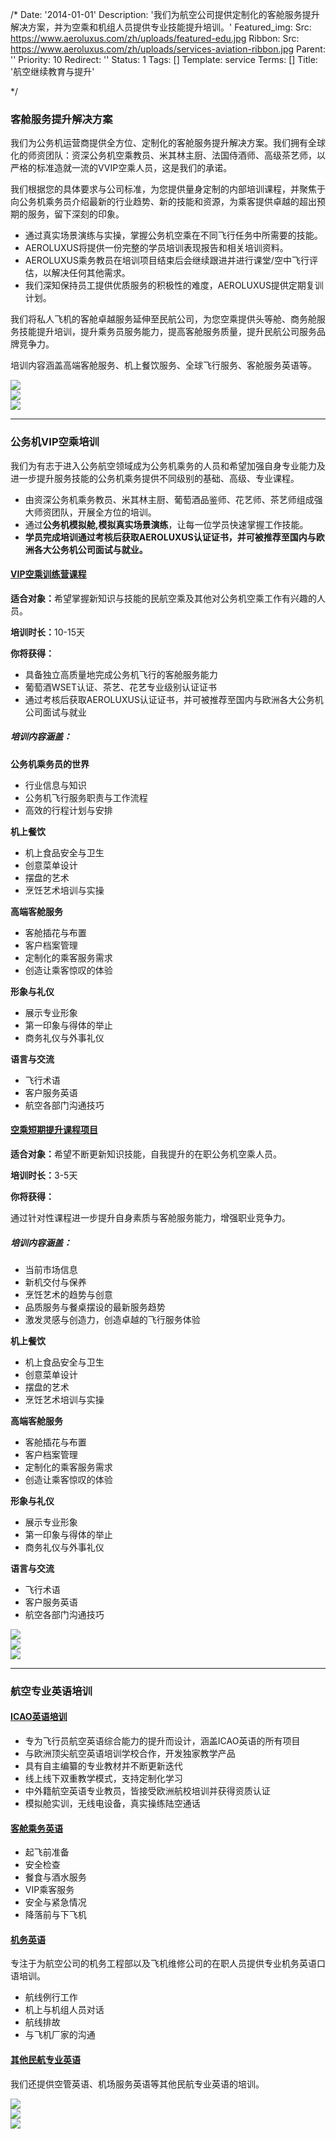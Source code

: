 /*
Date: '2014-01-01'
Description: '我们为航空公司提供定制化的客舱服务提升解决方案，并为空乘和机组人员提供专业技能提升培训。'
Featured_img:
  Src: https://www.aeroluxus.com/zh/uploads/featured-edu.jpg
Ribbon:
  Src: https://www.aeroluxus.com/zh/uploads/services-aviation-ribbon.jpg
Parent: ''
Priority: 10
Redirect: ''
Status: 1
Tags: []
Template: service
Terms: []
Title: '航空继续教育与提升'

*/
<h3>客舱服务提升解决方案</h3>
<p>我们为公务机运营商提供全方位、定制化的客舱服务提升解决方案。我们拥有全球化的师资团队：资深公务机空乘教员、米其林主厨、法国侍酒师、高级茶艺师，以严格的标准造就一流的VVIP空乘人员，这是我们的承诺。</p>
<p>我们根据您的具体要求与公司标准，为您提供量身定制的内部培训课程，并聚焦于向公务机乘务员介绍最新的行业趋势、新的技能和资源，为乘客提供卓越的超出预期的服务，留下深刻的印象。</p>
<ul>
  <li>通过真实场景演练与实操，掌握公务机空乘在不同飞行任务中所需要的技能。</li>
  <li>AEROLUXUS将提供一份完整的学员培训表现报告和相关培训资料。</li>
  <li>AEROLUXUS乘务教员在培训项目结束后会继续跟进并进行课堂/空中飞行评估，以解决任何其他需求。</li>
  <li>我们深知保持员工提供优质服务的积极性的难度，AEROLUXUS提供定期复训计划。</li>
</ul>
<p>我们将私人飞机的客舱卓越服务延伸至民航公司，为您空乘提供头等舱、商务舱服务技能提升培训，提升乘务员服务能力，提高客舱服务质量，提升民航公司服务品牌竞争力。</p>
<p>培训内容涵盖高端客舱服务、机上餐饮服务、全球飞行服务、客舱服务英语等。</p>
<div class="row">
  <div class="col-sm-4 py-2 text-center">
    <a class="gallery" href="[%uploads%]/services-aviation-1.jpg">
      <img src="[%uploads%]/services-aviation-1.jpg">
    </a>
  </div>
  <div class="col-sm-4 py-2 text-center">
    <a class="gallery" href="[%uploads%]/services-aviation-2.jpg">
      <img src="[%uploads%]/services-aviation-2.jpg">
    </a>
  </div>
  <div class="col-sm-4 py-2 text-center">
    <a class="gallery" href="[%uploads%]/services-aviation-3.jpg">
      <img src="[%uploads%]/services-aviation-3.jpg">
    </a>
  </div>
</div>
<hr>
<h3>公务机VIP空乘培训</h3>
<p>我们为有志于进入公务航空领域成为公务机乘务的人员和希望加强自身专业能力及进一步提升服务技能的公务机乘务提供不同级别的基础、高级、专业课程。</p>
<ul>
  <li>由资深公务机乘务教员、米其林主厨、葡萄酒品鉴师、花艺师、茶艺师组成强大师资团队，开展全方位的培训。</li>
  <li>通过<b>公务机模拟舱,模拟真实场景演练</b>，让每一位学员快速掌握工作技能。</li>
  <li><b>学员完成培训通过考核后获取AEROLUXUS认证证书，并可被推荐至国内与欧洲各大公务机公司面试与就业。</b></li>
</ul>
<div class="p-4">
  <h4 class="pb-2">
    <a data-toggle="collapse"
       href="#COLLAPSE-1"
       role="button">
      VIP空乘训练营课程
    </a>
  </h4>
  <div id="COLLAPSE-1"
       class="collapse pb-4">
    <p><b>适合对象：</b>希望掌握新知识与技能的民航空乘及其他对公务机空乘工作有兴趣的人员。</p>
    <p><b>培训时长：</b>10-15天</p>
    <p><b>你将获得：</b></p>
    <ul>
      <li>具备独立高质量地完成公务机飞行的客舱服务能力</li>
      <li>葡萄酒WSET认证、茶艺、花艺专业级别认证证书</li>
      <li>通过考核后获取AEROLUXUS认证证书，并可被推荐至国内与欧洲各大公务机公司面试与就业</li>
    </ul>
    <h5>培训内容涵盖：</h5>
    <div class="row">
      <div class="col-6">
        <p><b>公务机乘务员的世界</b></p>
      </div>
      <div class="col-6">
        <ul>
          <li>行业信息与知识</li>
          <li>公务机飞行服务职责与工作流程</li>
          <li>高效的行程计划与安排</li>
        </ul>
      </div>
    </div>
    <div class="row">
      <div class="col-6">
        <p><b>机上餐饮</b></p>
      </div>
      <div class="col-6">
        <ul>
          <li>机上食品安全与卫生</li>
          <li>创意菜单设计</li>
          <li>摆盘的艺术</li>
          <li>烹饪艺术培训与实操</li>
        </ul>
      </div>
    </div>
    <div class="row">
      <div class="col-6">
        <p><b>高端客舱服务</b></p>
      </div>
      <div class="col-6">
        <ul>
          <li>客舱插花与布置</li>
          <li>客户档案管理</li>
          <li>定制化的乘客服务需求</li>
          <li>创造让乘客惊叹的体验</li>
        </ul>
      </div>
    </div>
    <div class="row">
      <div class="col-6">
        <p><b>形象与礼仪</b></p>
      </div>
      <div class="col-6">
        <ul>
          <li>展示专业形象</li>
          <li>第一印象与得体的举止</li>
          <li>商务礼仪与外事礼仪</li>
        </ul>
      </div>
    </div>
    <div class="row">
      <div class="col-6">
        <p><b>语言与交流</b></p>
      </div>
      <div class="col-6">
        <ul>
          <li>飞行术语</li>
          <li>客户服务英语</li>
          <li>航空各部门沟通技巧</li>
        </ul>
      </div>
    </div>
  </div>
  <h4 class="pb-2">
    <a data-toggle="collapse"
       href="#COLLAPSE-2"
       role="button">
      空乘短期提升课程项目
    </a>
  </h4>
  <div id="COLLAPSE-2"
       class="collapse pb-4">
    <p><b>适合对象：</b>希望不断更新知识技能，自我提升的在职公务机空乘人员。</p>
    <p><b>培训时长：</b>3-5天</p>
    <p><b>你将获得：</b></p>
    <p class="pl-4">通过针对性课程进一步提升自身素质与客舱服务能力，增强职业竞争力。</p>
    <h5>培训内容涵盖：</h5>
    <ul>
      <li>当前市场信息</li>
      <li>新机交付与保养</li>
      <li>烹饪艺术的趋势与创意</li>
      <li>品质服务与餐桌摆设的最新服务趋势</li>
      <li>激发灵感与创造力，创造卓越的飞行服务体验</li>
    </ul>
    <div class="row">
      <div class="col-6">
        <p><b>机上餐饮</b></p>
      </div>
      <div class="col-6">
        <ul>
          <li>机上食品安全与卫生</li>
          <li>创意菜单设计</li>
          <li>摆盘的艺术</li>
          <li>烹饪艺术培训与实操</li>
        </ul>
      </div>
    </div>
    <div class="row">
      <div class="col-6">
        <p><b>高端客舱服务</b></p>
      </div>
      <div class="col-6">
        <ul>
          <li>客舱插花与布置</li>
          <li>客户档案管理</li>
          <li>定制化的乘客服务需求</li>
          <li>创造让乘客惊叹的体验</li>
        </ul>
      </div>
    </div>
    <div class="row">
      <div class="col-6">
        <p><b>形象与礼仪</b></p>
      </div>
      <div class="col-6">
        <ul>
          <li>展示专业形象</li>
          <li>第一印象与得体的举止</li>
          <li>商务礼仪与外事礼仪</li>
        </ul>
      </div>
    </div>
    <div class="row">
      <div class="col-6">
        <p><b>语言与交流</b></p>
      </div>
      <div class="col-6">
        <ul>
          <li>飞行术语</li>
          <li>客户服务英语</li>
          <li>航空各部门沟通技巧</li>
        </ul>
      </div>
    </div>
  </div>
</div>
<div class="row">
  <div class="col-sm-4 py-2 text-center">
    <a class="gallery" href="[%uploads%]/services-aviation-4.jpg">
      <img src="[%uploads%]/services-aviation-4.jpg">
    </a>
  </div>
  <div class="col-sm-4 py-2 text-center">
    <a class="gallery" href="[%uploads%]/services-aviation-5.jpg">
      <img src="[%uploads%]/services-aviation-5.jpg">
    </a>
  </div>
  <div class="col-sm-4 py-2 text-center">
    <a class="gallery" href="[%uploads%]/services-aviation-6.jpg">
      <img src="[%uploads%]/services-aviation-6.jpg">
    </a>
  </div>
</div>
<hr>
<h3>航空专业英语培训</h3>
<div class="p-4">
  <h4 class="pb-2">
    <a data-toggle="collapse"
       href="#COLLAPSE-3"
       role="button">
      ICAO英语培训
    </a>
  </h4>
  <div id="COLLAPSE-3"
       class="collapse pb-4">
    <ul>
      <li>专为飞行员航空英语综合能力的提升而设计，涵盖ICAO英语的所有项目</li>
      <li>与欧洲顶尖航空英语培训学校合作，开发独家教学产品</li>
      <li>具有自主编纂的专业教材并不断更新迭代</li>
      <li>线上线下双重教学模式，支持定制化学习</li>
      <li>中外籍航空英语专业教员，皆接受欧洲航校培训并获得资质认证</li>
      <li>模拟舱实训，无线电设备，真实操练陆空通话</li>
    </ul>
  </div>
  <h4 class="pb-2">
    <a data-toggle="collapse"
       href="#COLLAPSE-4"
       role="button">
      客舱乘务英语
    </a>
  </h4>
  <div id="COLLAPSE-4"
       class="collapse pb-4">
    <ul>
      <li>起飞前准备</li>
      <li>安全检查</li>
      <li>餐食与酒水服务</li>
      <li>VIP乘客服务</li>
      <li>安全与紧急情况</li>
      <li>降落前与下飞机</li>
    </ul>
  </div>
  <h4 class="pb-2">
    <a data-toggle="collapse"
       href="#COLLAPSE-5"
       role="button">
      机务英语
    </a>
  </h4>
  <div id="COLLAPSE-5"
       class="collapse pb-4">
    <p>专注于为航空公司的机务工程部以及飞机维修公司的在职人员提供专业机务英语口语培训。</p>
    <ul>
      <li>航线例行工作</li>
      <li>机上与机组人员对话</li>
      <li>航线排故</li>
      <li>与飞机厂家的沟通</li>
    </ul>
  </div>
  <h4 class="pb-2">
    <a data-toggle="collapse"
       href="#COLLAPSE-3"
       role="button">
      其他民航专业英语
    </a>
  </h4>
  <div id="COLLAPSE-3"
       class="collapse pb-4">
    <p>我们还提供空管英语、机场服务英语等其他民航专业英语的培训。</p>
  </div>
</div>
<div class="row">
  <div class="col-sm-4 py-2 text-center">
    <a class="gallery" href="[%uploads%]/services-aviation-7.jpg">
      <img src="[%uploads%]/services-aviation-7.jpg">
    </a>
  </div>
  <div class="col-sm-4 py-2 text-center">
    <a class="gallery" href="[%uploads%]/services-aviation-8.jpg">
      <img src="[%uploads%]/services-aviation-8.jpg">
    </a>
  </div>
  <div class="col-sm-4 py-2 text-center">
    <a class="gallery" href="[%uploads%]/services-aviation-9.jpg">
      <img src="[%uploads%]/services-aviation-9.jpg">
    </a>
  </div>
</div>